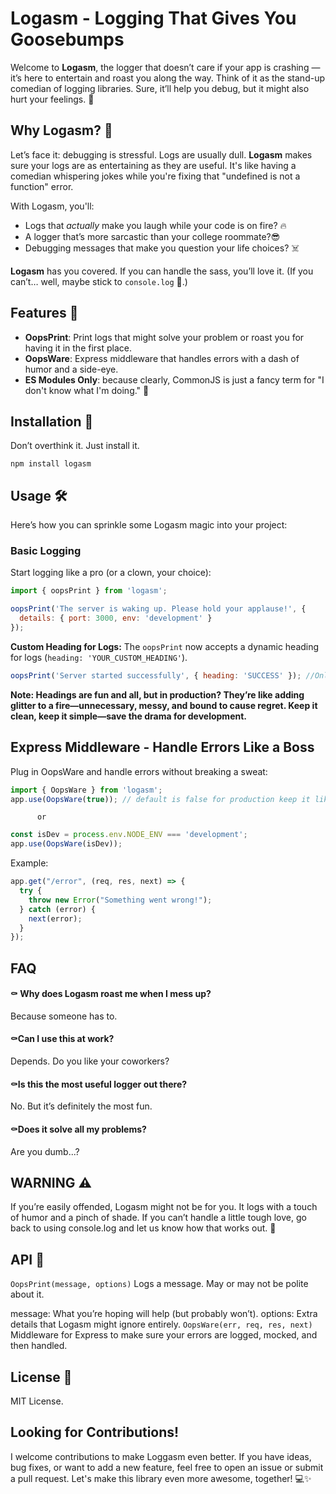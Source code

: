 
# Logasm  - Logging That Gives You Goosebumps


Welcome to **Logasm**, the logger that doesn’t care if your app is crashing — it’s here to entertain and roast you along the way. Think of it as the stand-up comedian of logging libraries. Sure, it’ll help you debug, but it might also hurt your feelings. 🫢

## Why Logasm? 🤔

Let’s face it: debugging is stressful. Logs are usually dull. **Logasm** makes sure your logs are as entertaining as they are useful. It's like having a comedian whispering jokes while you're fixing that "undefined is not a function" error.

With Logasm, you'll:
- Logs that *actually* make you laugh while your code is on fire? 🔥
-  A logger that’s more sarcastic than your college roommate?😎
-  Debugging messages that make you question your life choices? ☠️

**Logasm** has you covered. If you can handle the sass, you’ll love it. (If you can’t… well, maybe stick to `console.log` 🥱.)

## Features 🌟
- **OopsPrint**: Print logs that might solve your problem or roast you for having it in the first place.  
- **OopsWare**: Express middleware that handles errors with a dash of humor and a side-eye.  
- **ES Modules Only**:  because clearly, CommonJS is just a fancy term for "I don't know what I'm doing." 🧐
## Installation 🚀


Don’t overthink it. Just install it.  
 
```
npm install logasm
```
## Usage 🛠️
Here’s how you can sprinkle some Logasm magic into your project:

### Basic Logging
Start logging like a pro (or a clown, your choice):


```javascript
import { oopsPrint } from 'logasm';

oopsPrint('The server is waking up. Please hold your applause!', { 
  details: { port: 3000, env: 'development' } 
});
```
**Custom Heading for Logs:** The `oopsPrint` now accepts a dynamic heading for logs (`heading: 'YOUR_CUSTOM_HEADING'`).
```javascript
oopsPrint('Server started successfully', { heading: 'SUCCESS' }); //Only use heading on development
```
**Note: Headings are fun and all, but in production? They’re like adding glitter to a fire—unnecessary, messy, and bound to cause regret. Keep it clean, keep it simple—save the drama for development.**

## Express Middleware - Handle Errors Like a Boss
Plug in OopsWare and handle errors without breaking a sweat:

```javascript 
import { OopsWare } from 'logasm';
app.use(OopsWare(true)); // default is false for production keep it like that .
```
          or
```javascript
const isDev = process.env.NODE_ENV === 'development'; 
app.use(OopsWare(isDev)); 
```

Example: 

```javascript  
app.get("/error", (req, res, next) => {
  try {
    throw new Error("Something went wrong!");
  } catch (error) {
    next(error);
  }
});

```

## FAQ

#### ⚰️ Why does Logasm roast me when I mess up?

Because someone has to.

#### ⚰️Can I use this at work?

Depends. Do you like your coworkers?

#### ⚰️Is this the most useful logger out there?
No. But it’s definitely the most fun.

#### ⚰️Does it solve all my problems?

Are you dumb...?

## WARNING ⚠️
If you’re easily offended, Logasm might not be for you. It logs with a touch of humor and a pinch of shade. If you can’t handle a little tough love, go back to using console.log and let us know how that works out. 🫡

## API 🔧
`OopsPrint(message, options)`
Logs a message. May or may not be polite about it.

message: What you’re hoping will help (but probably won’t).
options: Extra details that Logasm might ignore entirely.
`OopsWare(err, req, res, next)`
Middleware for Express to make sure your errors are logged, mocked, and then handled.
## License 📜
MIT License.

## Looking for Contributions!

I welcome contributions to make Loggasm even better. If you have ideas, bug fixes, or want to add a new feature, feel free to open an issue or submit a pull request. Let's make this library even more awesome, together! 💻✨

